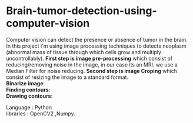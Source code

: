 # Brain-tumor-detection-using-computer-vision
Computer vision can detect the presence or absence of tumor in the brain. In this project i'm using image processing techniques to detects neoplasm (abnormal mass of tissue through which cells grow and multiply uncontrollably).
**First step is image pre-processing** which consist of reducing/removing noise in the image, in our case its an MRI.
we use a Median Filter for noise reducing.
**Second step is image Croping** which consist of resizing the image to a standard format.<br>
**Binarize image**:<br>
**Finding contours**:<br>
**Drawing contours**:<br>


Language : Python <br>
libraries : OpenCV2 ,Numpy.


